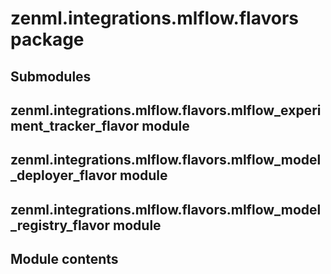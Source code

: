 # zenml.integrations.mlflow.flavors package

## Submodules

## zenml.integrations.mlflow.flavors.mlflow_experiment_tracker_flavor module

## zenml.integrations.mlflow.flavors.mlflow_model_deployer_flavor module

## zenml.integrations.mlflow.flavors.mlflow_model_registry_flavor module

## Module contents
